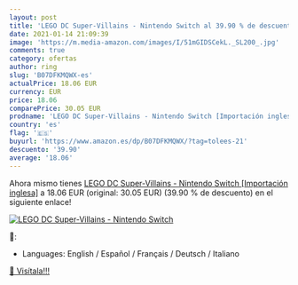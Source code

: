 ```yaml
---
layout: post
title: 'LEGO DC Super-Villains - Nintendo Switch al 39.90 % de descuento'
date: 2021-01-14 21:09:39
image: 'https://m.media-amazon.com/images/I/51mGIDSCekL._SL200_.jpg'
comments: true
category: ofertas
author: ring
slug: 'B07DFKMQWX-es'
actualPrice: 18.06 EUR
currency: EUR
price: 18.06
comparePrice: 30.05 EUR
prodname: 'LEGO DC Super-Villains - Nintendo Switch [Importación inglesa]'
country: 'es'
flag: '🇪🇸'
buyurl: 'https://www.amazon.es/dp/B07DFKMQWX/?tag=tolees-21'
descuento: '39.90'
average: '18.06'
---
```


Ahora mismo tienes [LEGO DC Super-Villains - Nintendo Switch [Importación inglesa]](https://www.amazon.es/dp/B07DFKMQWX/?tag=tolees-21) a 18.06 EUR (original: 30.05 EUR) (39.90 %  de descuento) en el siguiente enlace!

[![LEGO DC Super-Villains - Nintendo Switch](https://m.media-amazon.com/images/I/51mGIDSCekL._SL200_.jpg)](https://www.amazon.es/dp/B07DFKMQWX/?tag=tolees-21)

🔎:

- Languages: English / Español / Français / Deutsch / Italiano

[🛒 Visítala!!!](https://www.amazon.es/dp/B07DFKMQWX/?tag=tolees-21)
